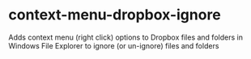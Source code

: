 # context-menu-dropbox-ignore
Adds context menu (right click) options to Dropbox files and folders in Windows File Explorer to ignore (or un-ignore) files and folders

